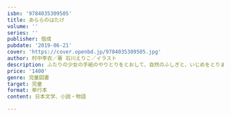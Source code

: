 ```yaml
---
isbn: '9784035309505'
title: あららのはたけ
volume: ''
series: ''
publisher: 偕成
pubdate: '2019-06-21'
cover: 'https://cover.openbd.jp/9784035309505.jpg'
author: 村中李衣／著 石川えりこ／イラスト
description: ふたりの少女の手紙のやりとりをとおして、自然のふしぎと、いじめをとりまく子どもたちの心の動きを繊細に描く。
price: '1400'
genre: 児童図書
target: 児童
format: 単行本
content: 日本文学、小説・物語

---
```

